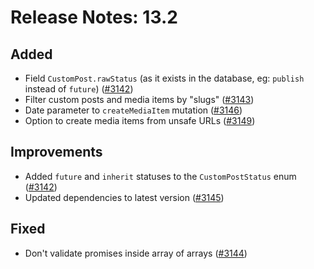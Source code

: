 # Release Notes: 13.2

## Added

- Field `CustomPost.rawStatus` (as it exists in the database, eg: `publish` instead of `future`) ([#3142](https://github.com/GatoGraphQL/GatoGraphQL/pull/3142))
- Filter custom posts and media items by "slugs" ([#3143](https://github.com/GatoGraphQL/GatoGraphQL/pull/3143))
- Date parameter to `createMediaItem` mutation ([#3146](https://github.com/GatoGraphQL/GatoGraphQL/pull/3146))
- Option to create media items from unsafe URLs ([#3149](https://github.com/GatoGraphQL/GatoGraphQL/pull/3149))

## Improvements

- Added `future` and `inherit` statuses to the `CustomPostStatus` enum ([#3142](https://github.com/GatoGraphQL/GatoGraphQL/pull/3142))
- Updated dependencies to latest version ([#3145](https://github.com/GatoGraphQL/GatoGraphQL/pull/3145))

## Fixed

- Don't validate promises inside array of arrays ([#3144](https://github.com/GatoGraphQL/GatoGraphQL/pull/3144))
